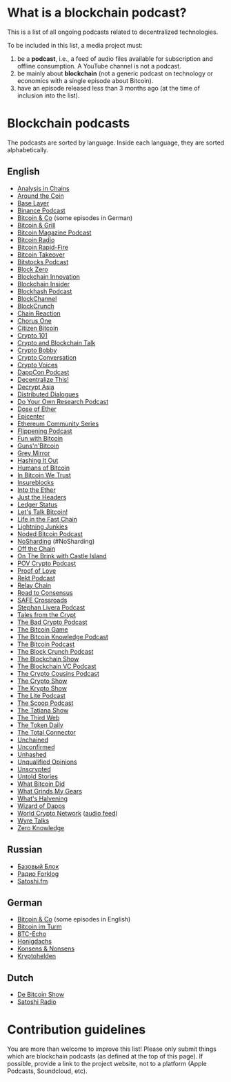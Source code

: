 # What is a blockchain podcast?

This is a list of all ongoing podcasts related to decentralized technologies.

To be included in this list, a media project must:
1. be a **podcast**, i.e., a feed of audio files available for subscription and offline consumption. A YouTube channel is not a podcast.
1. be mainly about **blockchain** (not a generic podcast on technology or economics with a single episode about Bitcoin).
1. have an episode released less than 3 months ago (at the time of inclusion into the list).


# Blockchain podcasts

The podcasts are sorted by language. Inside each language, they are sorted alphabetically.


## English

* [Analysis in Chains](https://www.analysisinchainspodcast.com/)
* [Around the Coin](http://www.aroundthecoin.com)
* [Base Layer](https://blockworksgroup.io/base-layer-podcast)
* [Binance Podcast](https://castbox.fm/channel/id2163161)
* [Bitcoin & Co](https://bitcoincopodcast.com/) (some episodes in German)
* [Bitcoin & Grill](https://cryptoandgrill.podbean.com)
* [Bitcoin Magazine Podcast](https://letstalkbitcoin.com/blog/category/bitcoinmagazine)
* [Bitcoin Radio](https://www.bitcoinradio.com)
* [Bitcoin Rapid-Fire](https://anchor.fm/john-vallis/)
* [Bitcoin Takeover](https://bitcoin-takeover.com/)
* [Bitstocks Podcast](https://bitstocks.podbean.com/)
* [Block Zero](https://blockzero.simplecast.com/)
* [Blockchain Innovation](https://blockchain.global/blockchain-innovation/)
* [Blockchain Insider](https://bi.11fs.com/)
* [Blockhash Podcast](https://www.blockhashpodcast.com/podcast)
* [BlockChannel](https://medium.com/blockchannel)
* [BlockCrunch](https://blockcrunch.libsyn.com)
* [Chain Reaction](https://fiftyonepercent.podbean.com)
* [Chorus One](https://chorusone.libsyn.com/)
* [Citizen Bitcoin](https://citizenbitcoin.world)
* [Crypto 101](https://crypto101podcast.com/)
* [Crypto and Blockchain Talk](http://cryptoandblockchaintalk.com/)
* [Crypto Bobby](https://cryptobobby.com/)
* [Crypto Conversation](https://bravenewcoin.com/insights/podcasts)
* [Crypto Voices](https://cryptovoices.com/)
* [DappCon Podcast](https://dappcon.podbean.com/)
* [Decentralize This!](https://blog.enigma.co/podcast/home)
* [Decrypt Asia](https://decrypt.asia/)
* [Distributed Dialogues](https://letstalkbitcoin.com/blog/category/distributed-dialogues)
* [Do Your Own Research Podcast](https://dyorpodcast.com/)
* [Dose of Ether](https://thebitcoinpodcast.com/category/dose-of-ether/)
* [Epicenter](https://epicenter.tv/)
* [Ethereum Community Series](https://www.ethcs.org/)
* [Flippening Podcast](https://blog.nomics.com/flippening/)
* [Fun with Bitcoin](https://anchor.fm/funwithbitcoin)
* [Guns'n'Bitcoin](https://gunsnbitcoin.com/podcast-home/)
* [Grey Mirror](https://dci.mit.edu/greymirrorpodcast)
* [Hashing It Out](https://thebitcoinpodcast.com/category/hashitout/)
* [Humans of Bitcoin](https://podcast.bitcoin.com/s3-Humans-of-Bitcoin)
* [In Bitcoin We Trust](https://bitchapo.com/category/podcast/)
* [Insureblocks](https://www.insureblocks.com/)
* [Into the Ether](https://www.podbean.com/podcast-detail/mwb85-7c997/Into-the-Ether-Podcast)
* [Just the Headers](https://thebitcoinpodcast.com/category/justheaders/)
* [Ledger Status](https://ledgerstatus.com/topic/ledgercast/)
* [Let's Talk Bitcoin!](https://letstalkbitcoin.com/blog/category/episodes)
* [Life in the Fast Chain](https://life-in-the-fast-chain.fireside.fm/)
* [Lightning Junkies](https://anchor.fm/lightning-junkies)
* [Noded Bitcoin Podcast](https://noded.org/)
* [NoSharding](https://solana.com/category/podcast/) (#NoSharding)
* [Off the Chain](https://blockworksgroup.io/off-the-chain-podcast)
* [On The Brink with Castle Island](https://podcasts.apple.com/us/podcast/on-the-brink-with-castle-island/id1480586463)
* [POV Crypto Podcast](https://povcryptopod.libsyn.com/)
* [Proof of Love](https://letstalkbitcoin.com/blog/category/proofoflove)
* [Rekt Podcast](https://www.rektpodcast.com)
* [Relay Chain](https://relaychain.fm)
* [Road to Consensus](https://www.coindesk.com/podcasts)
* [SAFE Crossroads](https://letstalkbitcoin.com/blog/category/safepodcast)
* [Stephan Livera Podcast](https://stephanlivera.com/)
* [Tales from the Crypt](https://talesfromthecrypt.libsyn.com/)
* [The Bad Crypto Podcast](https://badcryptopodcast.com/)
* [The Bitcoin Game](https://letstalkbitcoin.com/blog/category/the-bitcoin-game)
* [The Bitcoin Knowledge Podcast](https://www.bitcoin.kn/)
* [The Bitcoin Podcast](http://thebitcoinpodcast.com/)
* [The Block Crunch Podcast](https://letstalkbitcoin.com/blog/category/the-blockcrunch)
* [The Blockchain Show](https://www.theblockchainshow.com/)
* [The Blockchain VC Podcast](https://www.federman.capital/theblockchainvcpodcast)
* [The Crypto Cousins Podcast](https://cryptocousins.com/crypto-cousins-podcast/)
* [The Crypto Show](https://thecryptoshow.com/)
* [The Krypto Show](https://julianhosp.com/kryptoshow-podcast/)
* [The Lite Podcast](https://thelitepodcast.libsyn.com/)
* [The Scoop Podcast](https://www.theblockcrypto.com/the-scoop-podcast/)
* [The Tatiana Show](https://letstalkbitcoin.com/blog/category/tatianaepisodes)
* [The Third Web](https://thethirdweb.net/)
* [The Token Daily](https://blockworksgroup.io/the-token-daily-podcast)
* [The Total Connector](https://www.keyvandavani.com)
* [Unchained](https://unchainedpodcast.com/category/unchained/)
* [Unconfirmed](https://unchainedpodcast.com/category/unconfirmed/)
* [Unhashed](https://www.unhashedpodcast.com)
* [Unqualified Opinions](https://blockworksgroup.io/unqualified-opinions)
* [Unscrypted](https://aantonop.com/unscrypted/)
* [Untold Stories](https://blockworksgroup.io/untold-stories-podcast)
* [What Bitcoin Did](https://www.whatbitcoindid.com/)
* [What Grinds My Gears](https://cms.megaphone.fm/channel/whatgrindsmygears)
* [What's Halvening](http://whatshalvening.btc.libsynpro.com/)
* [Wizard of Dapps](https://wizardofdapps.fm/)
* [World Crypto Network](https://www.worldcryptonetwork.com/) ([audio feed](https://www.spreaker.com/show/3478703/episodes/feed))
* [Wyre Talks](https://wyre-talks.simplecast.com/)
* [Zero Knowledge](https://www.zeroknowledge.fm/)

## Russian

* [Базовый Блок](https://basicblockradio.com/)
* [Радио Forklog](https://soundcloud.com/forklog)
* [Satoshi.fm](https://satoshi.fm/)


## German

* [Bitcoin & Co](https://bitcoincopodcast.com/) (some episodes in English)
* [Bitcoin im Turm](http://bitcoin-turm.de/zencast/)
* [BTC-Echo](https://www.btc-echo.de/podcast/)
* [Honigdachs](https://coinspondent.de/honigdachs-der-bitcoin-podcast-aus-leipzig/)
* [Konsens & Nonsens](http://konsens-nonsens.de/)
* [Kryptohelden](https://kryptohelden.de/)

## Dutch

* [De Bitcoin Show](https://anchor.fm/debitcoinshow/)
* [Satoshi Radio](https://satoshiradio.nl)


# Contribution guidelines

You are more than welcome to improve this list!
Please only submit things which are blockchain podcasts (as defined at the top of this page).
If possible, provide a link to the project website, not to a platform (Apple Podcasts, Soundcloud, etc).